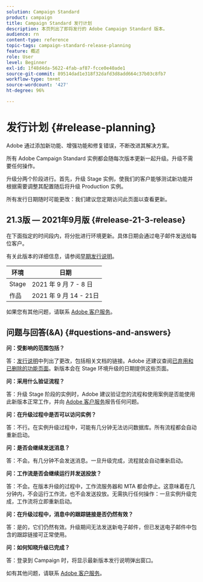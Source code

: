 ```yaml
---
solution: Campaign Standard
product: campaign
title: Campaign Standard 发行计划
description: 本页列出了即将发行的 Adobe Campaign Standard 版本。
audience: rn
content-type: reference
topic-tags: campaign-standard-release-planning
feature: 概述
role: User
level: Beginner
exl-id: 1f48d4da-5622-4fab-af87-fcce0e40ade1
source-git-commit: 89514dad1e318f32dafd3d8add664c37b03c8fb7
workflow-type: tm+mt
source-wordcount: '427'
ht-degree: 96%

---
```


# 发行计划 {#release-planning}

Adobe 通过添加新功能、增强功能和修复错误，不断改进其解决方案。

所有 Adobe Campaign Standard 实例都会随每次版本更新一起升级。升级不需要任何操作。

升级分两个阶段进行。首先，升级 Stage 实例，使我们的客户能够测试新功能并根据需要调整其配置随后将升级 Production 实例。

所有发行日期随时可能更改：我们建议您定期访问此页面以查看更新。

## 21.3版 — 2021年9月版 {#release-21-3-release}

在下面指定的时间段内，将分批进行环境更新。具体日期会通过电子邮件发送给每位客户。

有关此版本的详细信息，请参阅[早期发行说明](../../rn/using/early-release-notes.md)。

<table>
 <thead>
  <tr>
   <th> 环境<br /> </th>
   <th> 日期<br /> </th>
  </tr>
 </thead>
 <tbody>
  <tr>
   <td>Stage<br /> </td>
   <td>2021 年 9 月 7 - 8 日<br /> </td>
  </tr>
  <tr>
   <td>作品<br /> </td>
   <td>2021 年 9 月 14 - 21日<br /> </td>
  </tr>
 </tbody>
</table>

如果您有其他问题，请联系 [Adobe 客户服务](https://helpx.adobe.com/cn/enterprise/using/support-for-experience-cloud.html)。

## 问题与回答(&amp;A) {#questions-and-answers}

**问：受影响的范围包括？**

答：[发行说明](../../rn/using/release-notes.md)中列出了更改，包括相关文档的链接。Adobe 还建议查阅[已弃用和已删除的功能页面](../../rn/using/deprecated-features.md)。新版本会在 Stage 环境升级的日期提供这些页面。

**问：采用什么验证流程？**

答：升级 Stage 阶段的实例时，Adobe 建议验证您的流程和使用案例是否能使用此新版本正常工作，并向 [Adobe 客户服务](https://helpx.adobe.com/enterprise/using/support-for-experience-cloud.html)报告任何问题。

**问：在升级过程中是否可以访问实例？**

答：不行。在实例升级过程中，可能有几分钟无法访问数据库。所有流程都会自动重新启动。

**问：是否会继续发送消息？**

答：不会。有几分钟不会发送消息。一旦升级完成，流程就会自动重新启动。

**问：工作流是否会继续运行并发送投放？**

答：不会。在版本升级的过程中，工作流服务器和 MTA 都会停止。这意味着在几分钟内，不会运行工作流，也不会发送投放。无需执行任何操作：一旦实例升级完成，工作流将立即重新启动。

**问：在升级过程中，消息中的跟踪链接是否仍然有效？**

答：是的，它们仍然有效。升级期间无法发送新电子邮件，但已发送电子邮件中包含的跟踪链接可正常使用。

**问：如何知晓升级已完成？**

答：登录到 Campaign 时，将显示最新版本发行说明弹出窗口。

如有其他问题，请联系 [ Adobe 客户服务](https://helpx.adobe.com/enterprise/using/support-for-experience-cloud.html)。
